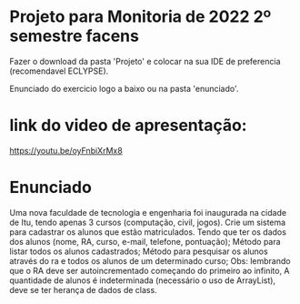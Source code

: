 # Projeto para Monitoria de 2022 2º semestre facens


Fazer o download da pasta 'Projeto' e colocar na sua IDE de preferencia (recomendavel ECLYPSE).

Enunciado do exercicio logo a baixo ou na pasta 'enunciado'.

# link do video de apresentação:
https://youtu.be/oyFnbiXrMx8


# Enunciado
Uma nova faculdade de tecnologia e engenharia foi inaugurada na cidade de Itu, tendo apenas
3 cursos (computação, civil, jogos).
Crie um sistema para cadastrar os alunos que estão matriculados.
Tendo que ter os dados dos alunos (nome, RA, curso, e-mail, telefone, pontuação);
Método para listar todos os alunos cadastrados;
Método para pesquisar os alunos através do ra e todos os alunos de um determinado curso;
Obs: lembrando que o RA deve ser autoincrementado começando do primeiro ao infinito,
A quantidade de alunos é indeterminada (necessário o uso de ArrayList), deve se ter herança
de dados de class.

